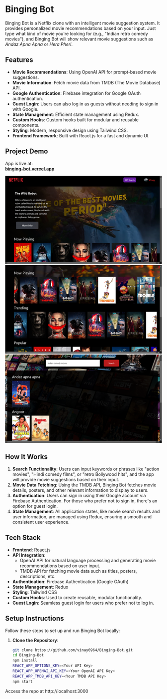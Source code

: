 # Binging Bot

Binging Bot is a Netflix clone with an intelligent movie suggestion system. It provides personalized movie recommendations based on your input. Just type what kind of movie you're looking for (e.g., "Indian retro comedy movies"), and Binging Bot will show relevant movie suggestions such as _Andaz Apna Apna_ or _Hera Pheri_.

## Features

- **Movie Recommendations**: Using OpenAI API for prompt-based movie suggestions.
- **Movie Information**: Fetch movie data from TMDB (The Movie Database) API.
- **Google Authentication**: Firebase integration for Google OAuth authentication.
- **Guest Login**: Users can also log in as guests without needing to sign in with Google.
- **State Management**: Efficient state management using Redux.
- **Custom Hooks**: Custom hooks built for modular and reusable components.
- **Styling**: Modern, responsive design using Tailwind CSS.
- **Frontend Framework**: Built with React.js for a fast and dynamic UI.

## Project Demo

App is live at:  
**[binging-bot.vercel.app](https://binging-bot.vercel.app/)**

![Binging Bot Screenshot](./public/Screenshot1.png)
![Binging Bot Screenshot](./public/Screenshot2.png)
![Binging Bot Screenshot](./public/Screenshot3.png)

## How It Works

1. **Search Functionality**: Users can input keywords or phrases like "action movies", "Hindi comedy films", or "retro Bollywood hits", and the app will provide movie suggestions based on their input.
2. **Movie Data Fetching**: Using the TMDB API, Binging Bot fetches movie details, posters, and other relevant information to display to users.
3. **Authentication**: Users can sign in using their Google account via Firebase Authentication. For those who prefer not to sign in, there's an option for guest login.
4. **State Management**: All application states, like movie search results and user information, are managed using Redux, ensuring a smooth and consistent user experience.

## Tech Stack

- **Frontend**: React.js
- **API Integration**:
  - OpenAI API for natural language processing and generating movie recommendations based on user input.
  - TMDB API for fetching movie data such as titles, posters, descriptions, etc.
- **Authentication**: Firebase Authentication (Google OAuth)
- **State Management**: Redux
- **Styling**: Tailwind CSS
- **Custom Hooks**: Used to create reusable, modular functionality.
- **Guest Login**: Seamless guest login for users who prefer not to log in.

## Setup Instructions

Follow these steps to set up and run Binging Bot locally:

1. **Clone the Repository**:

   ```bash
   git clone https://github.com/vinay6964/Binging-Bot.git
   cd Binging-Bot
   npm install
   REACT_APP_OPTIONS_KEY=<Your API Key>
   REACT_APP_OPENAI_API_KEY=<Your OpenAI API Key>
   REACT_APP_TMDB_API_KEY=<Your TMDB API Key>
   npm start
   ```

Access the repo at
http://localhost:3000
